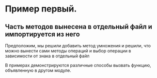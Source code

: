 # Пример первый.
## Часть методов вынесена в отдельный файл и импортируется из него

Предположим, мы решили добавить метод умножения и решили, что можно вынести сами методы операций и выбор операции в зависимости от знака в отдельный файл

В примерах демонстрируются различные способы вызвать функцию, объявленную в другом модуле.
